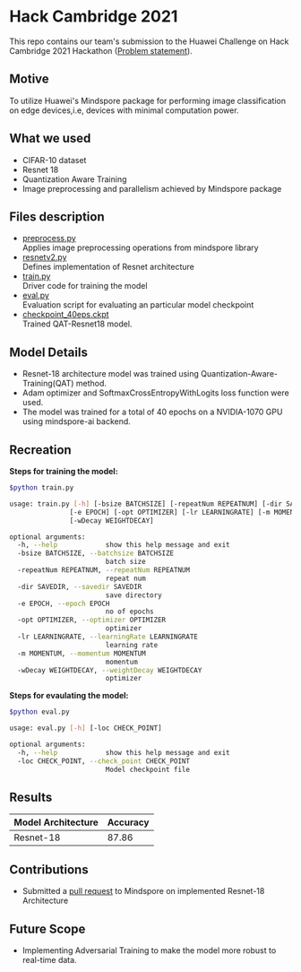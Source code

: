 # Hack Cambridge 2021

This repo contains our team's submission to the Huawei Challenge on Hack Cambridge 2021 Hackathon ([Problem statement](https://hackcambridge.com/dashboard/challenges)).

## Motive
To utilize Huawei's Mindspore package for performing image classification on edge devices,i.e, devices with minimal computation power.

## What we used
- CIFAR-10 dataset 
- Resnet 18
- Quantization Aware Training
- Image preprocessing and parallelism achieved by Mindspore package

## Files description
- [preprocess.py](preprocess.py) <br>
    Applies image preprocessing operations from mindspore library <br>
- [resnetv2.py](resnetv2.py) <br>
    Defines implementation of Resnet architecture <br>
- [train.py](train.py) <br>
    Driver code for training the model <br>
- [eval.py](eval.py) <br>
    Evaluation script for evaluating an particular model checkpoint <br>
- [checkpoint_40eps.ckpt](checkpoint_40eps.ckpt)<br>
    Trained QAT-Resnet18 model. 
    
## Model Details
- Resnet-18 architecture model was trained using Quantization-Aware-Training(QAT) method. 
- Adam optimizer and SoftmaxCrossEntropyWithLogits loss function were used. 
- The model was trained for a total of 40 epochs on a NVIDIA-1070 GPU using mindspore-ai backend. 

## Recreation
**Steps for training the model:**
```bash
$python train.py

usage: train.py [-h] [-bsize BATCHSIZE] [-repeatNum REPEATNUM] [-dir SAVEDIR]
               [-e EPOCH] [-opt OPTIMIZER] [-lr LEARNINGRATE] [-m MOMENTUM]
               [-wDecay WEIGHTDECAY]

optional arguments:
  -h, --help            show this help message and exit
  -bsize BATCHSIZE, --batchsize BATCHSIZE
                        batch size
  -repeatNum REPEATNUM, --repeatNum REPEATNUM
                        repeat num
  -dir SAVEDIR, --savedir SAVEDIR
                        save directory
  -e EPOCH, --epoch EPOCH
                        no of epochs
  -opt OPTIMIZER, --optimizer OPTIMIZER
                        optimizer
  -lr LEARNINGRATE, --learningRate LEARNINGRATE
                        learning rate
  -m MOMENTUM, --momentum MOMENTUM
                        momentum
  -wDecay WEIGHTDECAY, --weightDecay WEIGHTDECAY
                        optimizer

```

**Steps for evaulating the model:**
```bash
$python eval.py

usage: eval.py [-h] [-loc CHECK_POINT]

optional arguments:
  -h, --help            show this help message and exit
  -loc CHECK_POINT, --check_point CHECK_POINT
                        Model checkpoint file


```
    
## Results

| Model Architecture  | Accuracy |
| ------------- | ------------- |
| Resnet-18  | 87.86  |

## Contributions

- Submitted a [pull request](https://gitee.com/mindspore/mindspore/pulls/11587) to Mindspore on implemented Resnet-18 Architecture

## Future Scope

- Implementing Adversarial Training to make the model more robust to real-time data.

